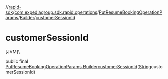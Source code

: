 //[rapid-sdk](../../../../index.md)/[com.expediagroup.sdk.rapid.operations](../../index.md)/[PutResumeBookingOperationParams](../index.md)/[Builder](index.md)/[customerSessionId](customer-session-id.md)

# customerSessionId

[JVM]\

public final [PutResumeBookingOperationParams.Builder](index.md)[customerSessionId](customer-session-id.md)([String](https://docs.oracle.com/javase/8/docs/api/java/lang/String.html)customerSessionId)
